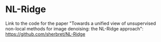 # NL-Ridge

Link to the code for the paper "Towards a unified view of unsupervised non-local methods for image denoising: the NL-Ridge approach":
https://github.com/sherbret/NL-Ridge

